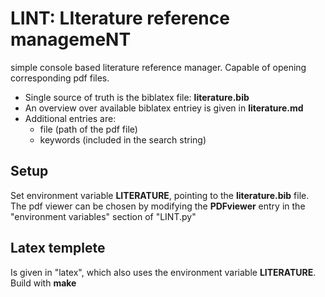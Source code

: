 # LINT: LIterature reference managemeNT
simple console based literature reference manager. Capable of opening corresponding pdf files.

- Single source of truth is the biblatex file: **literature.bib**
- An overview over available biblatex entriey is given in **literature.md**
- Additional entries are:
  - file (path of the pdf file)
  - keywords (included in the search string)

## Setup
Set environment variable **LITERATURE**, pointing to the **literature.bib** file.
The pdf viewer can be chosen by modifying the **PDFviewer** entry in the "environment variables" section of "LINT.py"

## Latex templete
Is given in "latex", which also uses the environment variable **LITERATURE**. Build with **make**
